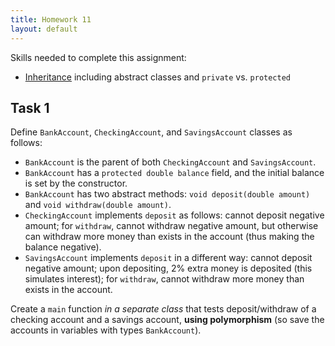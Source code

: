```yaml
---
title: Homework 11
layout: default
---
```


Skills needed to complete this assignment:

- [Inheritance](/lecture/inheritance.html) including abstract classes and `private` vs. `protected`

## Task 1

Define `BankAccount`, `CheckingAccount`, and `SavingsAccount` classes as follows:

- `BankAccount` is the parent of both `CheckingAccount` and `SavingsAccount`.
- `BankAccount` has a `protected double balance` field, and the initial balance is set by the constructor.
- `BankAccount` has two abstract methods: `void deposit(double amount)` and `void withdraw(double amount)`.
- `CheckingAccount` implements `deposit` as follows: cannot deposit negative amount; for `withdraw`, cannot withdraw negative amount, but otherwise can withdraw more money than exists in the account (thus making the balance negative).
- `SavingsAccount` implements `deposit` in a different way: cannot deposit negative amount; upon depositing, 2% extra money is deposited (this simulates interest); for `withdraw`, cannot withdraw more money than exists in the account.

Create a `main` function *in a separate class* that tests deposit/withdraw of a checking account and a savings account, **using polymorphism** (so save the accounts in variables with types `BankAccount`).

